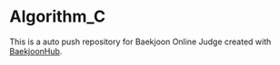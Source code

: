 # Algorithm_C
This is a auto push repository for Baekjoon Online Judge created with [BaekjoonHub](https://github.com/BaekjoonHub/BaekjoonHub).
